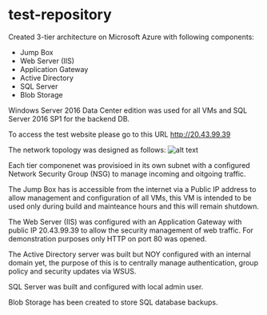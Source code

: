 # test-repository
Created 3-tier architecture on Microsoft Azure with following components:
- Jump Box
- Web Server (IIS)
- Application Gateway
- Active Directory
- SQL Server
- Blob Storage 

Windows Server 2016 Data Center edition was used for all VMs and SQL Server 2016 SP1 for the backend DB.

To access the test website please go to this URL http://20.43.99.39

The network topology was designed as follows:
![alt text](https://github.com/amirzade/test-repository/blob/master/topology.svg)

Each tier componenet was provisioed in its own subnet with a configured Network Security Group (NSG) to manage incoming and oitgoing traffic.

The Jump Box has is accessible from the internet via a Public IP address to allow management and configuration of all VMs, this VM is intended to be used only during build and mainteance hours and this will remain shutdown.

The Web Server (IIS) was configured with an Application Gateway with public IP 20.43.99.39 to allow the security management of web traffic. For demonstration purposes only HTTP on port 80 was opened.

The Active Directory server was built but NOY configured with an internal domain yet, the purpose of this is to centrally manage authentication, group policy and security updates via WSUS.

SQL Server was built and configured with local admin user.

Blob Storage has been created to store SQL database backups.

